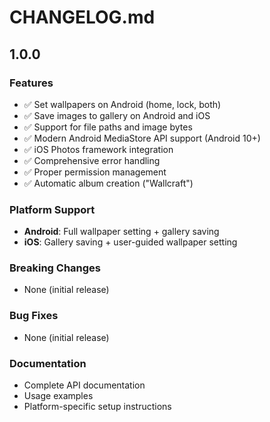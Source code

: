 # CHANGELOG.md
## 1.0.0

### Features
- ✅ Set wallpapers on Android (home, lock, both)
- ✅ Save images to gallery on Android and iOS
- ✅ Support for file paths and image bytes
- ✅ Modern Android MediaStore API support (Android 10+)
- ✅ iOS Photos framework integration
- ✅ Comprehensive error handling
- ✅ Proper permission management
- ✅ Automatic album creation ("Wallcraft")

### Platform Support
- **Android**: Full wallpaper setting + gallery saving
- **iOS**: Gallery saving + user-guided wallpaper setting

### Breaking Changes
- None (initial release)

### Bug Fixes
- None (initial release)

### Documentation
- Complete API documentation
- Usage examples
- Platform-specific setup instructions